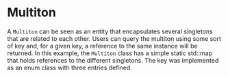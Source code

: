 # Multiton
A `Multiton` can be seen as an entity that encapsulates several singletons that are related to each other.
Users can query the multiton using some sort of key and, for a given key, a reference to the same instance
will be returned. In this example, the `Multiton` class has a simple static std::map that holds references
to the different singletons. The key was implemented as an enum class with three entries defined.
